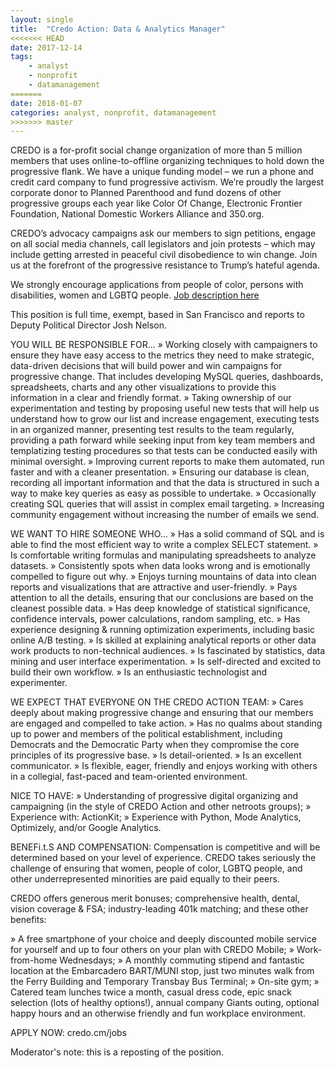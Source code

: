 ```yaml
---
layout: single
title:  "Credo Action: Data & Analytics Manager"
<<<<<<< HEAD
date: 2017-12-14
tags: 
    - analyst
    - nonprofit
    - datamanagement
=======
date: 2018-01-07
categories: analyst, nonprofit, datamanagement
>>>>>>> master
---
```


CREDO is a for-profit social change organization of more than 5 million members that uses online-to-offline organizing techniques to hold down the progressive flank. We have a unique funding model – we run a phone and credit card company to fund progressive activism. We’re proudly the largest corporate donor to Planned Parenthood and fund dozens of other progressive groups each year like Color Of Change, Electronic Frontier Foundation, National Domestic Workers Alliance and 350.org.

CREDO’s advocacy campaigns ask our members to sign petitions, engage on all social media channels, call legislators and join protests – which may include getting arrested in peaceful civil disobedience to win change. Join us at the forefront of the progressive resistance to Trump’s hateful agenda.

We strongly encourage applications from people of color, persons with disabilities, women and LGBTQ people.
[Job description here](https://credoaction.com/data-analytics-manager-2018/)

This position is full time, exempt, based in San Francisco and reports to Deputy Political Director Josh Nelson.

YOU WILL BE RESPONSIBLE FOR…
» Working closely with campaigners to ensure they have easy access to the metrics they need to make strategic, data-driven decisions that will build power and win campaigns for progressive change. That includes developing MySQL queries, dashboards, spreadsheets, charts and any other visualizations to provide this information in a clear and friendly format.
» Taking ownership of our experimentation and testing by proposing useful new tests that will help us understand how to grow our list and increase engagement, executing tests in an organized manner, presenting test results to the team regularly, providing a path forward while seeking input from key team members and templatizing testing procedures so that tests can be conducted easily with minimal oversight.
» Improving current reports to make them automated, run faster and with a cleaner presentation.
» Ensuring our database is clean, recording all important information and that the data is structured in such a way to make key queries as easy as possible to undertake.
» Occasionally creating SQL queries that will assist in complex email targeting.
» Increasing community engagement without increasing the number of emails we send.

WE WANT TO HIRE SOMEONE WHO…
» Has a solid command of SQL and is able to find the most efficient way to write a complex SELECT statement.
» Is comfortable writing formulas and manipulating spreadsheets to analyze datasets.
» Consistently spots when data looks wrong and is emotionally compelled to figure out why.
» Enjoys turning mountains of data into clean reports and visualizations that are attractive and user-friendly.
» Pays attention to all the details, ensuring that our conclusions are based on the cleanest possible data.
» Has deep knowledge of statistical significance, confidence intervals, power calculations, random sampling, etc.
» Has experience designing & running optimization experiments, including basic online A/B testing.
» Is skilled at explaining analytical reports or other data work products to non-technical audiences.
» Is fascinated by statistics, data mining and user interface experimentation.
» Is self-directed and excited to build their own workflow.
» Is an enthusiastic technologist and experimenter.

WE EXPECT THAT EVERYONE ON THE CREDO ACTION TEAM: 
» Cares deeply about making progressive change and ensuring that our members are engaged and compelled to take action.
» Has no qualms about standing up to power and members of the political establishment, including Democrats and the Democratic Party when they compromise the core principles of its progressive base.
» Is detail-oriented.
» Is an excellent communicator.
» Is flexible, eager, friendly and enjoys working with others in a collegial, fast-paced and team-oriented environment.

NICE TO HAVE:
» Understanding of progressive digital organizing and campaigning (in the style of CREDO Action and other netroots groups);
» Experience with: ActionKit;
» Experience with Python, Mode Analytics, Optimizely, and/or Google Analytics.

BENEFi.t.S AND COMPENSATION:
Compensation is competitive and will be determined based on your level of experience. CREDO takes seriously the challenge of ensuring that women, people of color, LGBTQ people, and other underrepresented minorities are paid equally to their peers.

CREDO offers generous merit bonuses; comprehensive health, dental, vision coverage & FSA; industry-leading 401k matching; and these other benefits:

» A free smartphone of your choice and deeply discounted mobile service for yourself and up to four others on your plan with CREDO Mobile;
» Work-from-home Wednesdays;
» A monthly commuting stipend and fantastic location at the Embarcadero BART/MUNI stop, just two minutes walk from the Ferry Building and Temporary Transbay Bus Terminal;
» On-site gym;
» Catered team lunches twice a month, casual dress code, epic snack selection (lots of healthy options!), annual company Giants outing, optional happy hours and an otherwise friendly and fun workplace environment.

APPLY NOW: credo.cm/jobs

Moderator's note: this is a reposting of the position.
